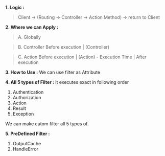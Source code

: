 **1. Logic :** 
> Client -> (Routing -> Controller -> Action Method) -> return to Client


**2. Where we can Apply :**
> A. Globally

> B. Controller 
Before execution
    |
(Controller)
  
  
> C. Action 
Before execution
    |
(Action) - Execution Time
    |
After execution

**3. How to Use :**
We can use filter as Attribute 

**4. All 5 types of Filter :**
it executes exact in following order
1. Authentication
2. Authorization
3. Action
4. Result
5. Exception

We can make cutom filter all 5 types of.

**5. PreDefined Filter :**
1. OutputCache
2. HandleError


